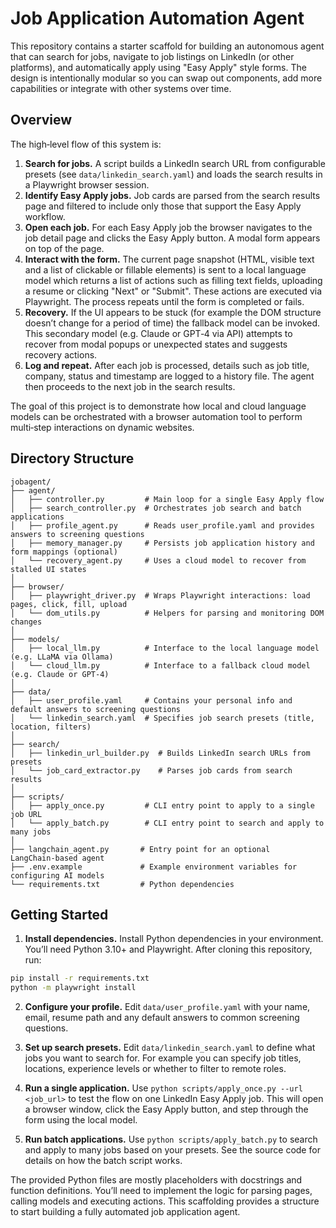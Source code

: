 # Job Application Automation Agent

This repository contains a starter scaffold for building an autonomous agent that can search for jobs, navigate to job listings on LinkedIn (or other platforms), and automatically apply using "Easy Apply" style forms. The design is intentionally modular so you can swap out components, add more capabilities or integrate with other systems over time.

## Overview

The high‑level flow of this system is:

1. **Search for jobs.** A script builds a LinkedIn search URL from configurable presets (see `data/linkedin_search.yaml`) and loads the search results in a Playwright browser session.
2. **Identify Easy Apply jobs.** Job cards are parsed from the search results page and filtered to include only those that support the Easy Apply workflow.
3. **Open each job.** For each Easy Apply job the browser navigates to the job detail page and clicks the Easy Apply button. A modal form appears on top of the page.
4. **Interact with the form.** The current page snapshot (HTML, visible text and a list of clickable or fillable elements) is sent to a local language model which returns a list of actions such as filling text fields, uploading a resume or clicking "Next" or "Submit". These actions are executed via Playwright. The process repeats until the form is completed or fails.
5. **Recovery.** If the UI appears to be stuck (for example the DOM structure doesn’t change for a period of time) the fallback model can be invoked. This secondary model (e.g. Claude or GPT‑4 via API) attempts to recover from modal popups or unexpected states and suggests recovery actions.
6. **Log and repeat.** After each job is processed, details such as job title, company, status and timestamp are logged to a history file. The agent then proceeds to the next job in the search results.

The goal of this project is to demonstrate how local and cloud language models can be orchestrated with a browser automation tool to perform multi‑step interactions on dynamic websites.

## Directory Structure

```
jobagent/
├── agent/
│   ├── controller.py         # Main loop for a single Easy Apply flow
│   ├── search_controller.py  # Orchestrates job search and batch applications
│   ├── profile_agent.py      # Reads user_profile.yaml and provides answers to screening questions
│   ├── memory_manager.py     # Persists job application history and form mappings (optional)
│   └── recovery_agent.py     # Uses a cloud model to recover from stalled UI states
│
├── browser/
│   ├── playwright_driver.py  # Wraps Playwright interactions: load pages, click, fill, upload
│   └── dom_utils.py          # Helpers for parsing and monitoring DOM changes
│
├── models/
│   ├── local_llm.py          # Interface to the local language model (e.g. LLaMA via Ollama)
│   └── cloud_llm.py          # Interface to a fallback cloud model (e.g. Claude or GPT‑4)
│
├── data/
│   ├── user_profile.yaml     # Contains your personal info and default answers to screening questions
│   └── linkedin_search.yaml  # Specifies job search presets (title, location, filters)
│
├── search/
│   ├── linkedin_url_builder.py  # Builds LinkedIn search URLs from presets
│   └── job_card_extractor.py    # Parses job cards from search results
│
├── scripts/
│   ├── apply_once.py         # CLI entry point to apply to a single job URL
│   └── apply_batch.py        # CLI entry point to search and apply to many jobs
│
├── langchain_agent.py       # Entry point for an optional LangChain‑based agent
├── .env.example             # Example environment variables for configuring AI models
└── requirements.txt         # Python dependencies
```

## Getting Started

1. **Install dependencies.** Install Python dependencies in your environment. You’ll need Python 3.10+ and Playwright. After cloning this repository, run:

```bash
pip install -r requirements.txt
python -m playwright install
```

2. **Configure your profile.** Edit `data/user_profile.yaml` with your name, email, resume path and any default answers to common screening questions.

3. **Set up search presets.** Edit `data/linkedin_search.yaml` to define what jobs you want to search for. For example you can specify job titles, locations, experience levels or whether to filter to remote roles.

4. **Run a single application.** Use `python scripts/apply_once.py --url <job_url>` to test the flow on one LinkedIn Easy Apply job. This will open a browser window, click the Easy Apply button, and step through the form using the local model.

5. **Run batch applications.** Use `python scripts/apply_batch.py` to search and apply to many jobs based on your presets. See the source code for details on how the batch script works.

The provided Python files are mostly placeholders with docstrings and function definitions. You’ll need to implement the logic for parsing pages, calling models and executing actions. This scaffolding provides a structure to start building a fully automated job application agent.